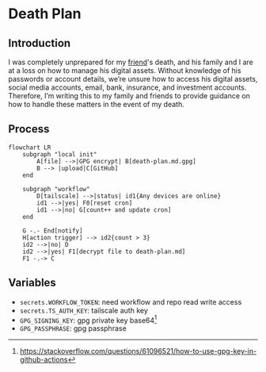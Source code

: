 # Death Plan

## Introduction

I was completely unprepared for my [friend](https://github.com/yhc-huichao)'s death, and his family and I are at a loss on how to manage his digital
assets. Without knowledge of his passwords or account details, we’re unsure how to access his digital assets, social
media accounts, email, bank, insurance, and investment accounts.
Therefore, I’m writing this to my family and friends to provide guidance on how to handle these matters in the event of
my death.

## Process

```mermaid
flowchart LR
    subgraph "local init"
        A[file] -->|GPG encrypt| B[death-plan.md.gpg]
        B --> |upload|C[GitHub]
    end

    subgraph "workflow"
        D[tailscale] -->|status| id1{Any devices are online}
        id1 -->|yes| F0[reset cron]
        id1 -->|no| G[count++ and update cron]
    end

    G -.- End[notify]
    H[action trigger] --> id2{count > 3}
    id2 -->|no| D
    id2 -->|yes| F1[decrypt file to death-plan.md]
    F1 -.-> C
```

## Variables

- `secrets.WORKFLOW_TOKEN`: need workflow and repo read write access
- `secrets.TS_AUTH_KEY`: tailscale auth key
- `GPG_SIGNING_KEY`: gpg private key base64[^1]
- `GPG_PASSPHRASE`: gpg passphrase

[^1]: https://stackoverflow.com/questions/61096521/how-to-use-gpg-key-in-github-actions
